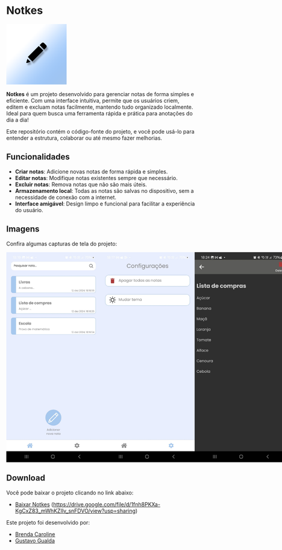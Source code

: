 # Notkes

<img src="assets/images/logo.png" width="160" />

**Notkes** é um projeto desenvolvido para gerenciar notas de forma simples e eficiente. Com uma interface intuitiva, permite que os usuários criem, editem e excluam notas facilmente, mantendo tudo organizado localmente. Ideal para quem busca uma ferramenta rápida e prática para anotações do dia a dia!

Este repositório contém o código-fonte do projeto, e você pode usá-lo para entender a estrutura, colaborar ou até mesmo fazer melhorias.

## Funcionalidades

- **Criar notas**: Adicione novas notas de forma rápida e simples.
- **Editar notas**: Modifique notas existentes sempre que necessário.
- **Excluir notas**: Remova notas que não são mais úteis.
- **Armazenamento local**: Todas as notas são salvas no dispositivo, sem a necessidade de conexão com a internet.
- **Interface amigável**: Design limpo e funcional para facilitar a experiência do usuário.

## Imagens

Confira algumas capturas de tela do projeto:

<div style="display:flex;">
  <img src="assets/images/IMG-20241212-WA0006.jpg" width="250" alt="Screenshot 1">
  <img src="assets/images/IMG-20241212-WA0007.jpg" width="250" alt="Screenshot 2">
  <img src="assets/images/IMG-20241212-WA0016.jpg" width="250" alt="Screenshot 3">
</div>

## Download

Você pode baixar o projeto clicando no link abaixo:

- [Baixar Notkes](#) (https://drive.google.com/file/d/1fnh8PKXa-KgCxZ83_mWhKZIIv_snFDVO/view?usp=sharing)

Este projeto foi desenvolvido por:

- [Brenda Caroline](https://github.com/dartres)
- [Gustavo Gualda](https://github.com/iCrowleySHR)
